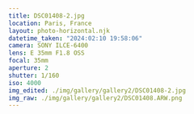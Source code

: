 ```yaml
---
title: DSC01408-2.jpg
location: Paris, France
layout: photo-horizontal.njk
datetime_taken: "2024:02:10 19:58:06"
camera: SONY ILCE-6400
lens: E 35mm F1.8 OSS
focal: 35mm
aperture: 2
shutter: 1/160
iso: 4000
img_edited: ./img/gallery/gallery2/DSC01408-2.jpg
img_raw: ./img/gallery/gallery2/DSC01408.ARW.png
---
```

